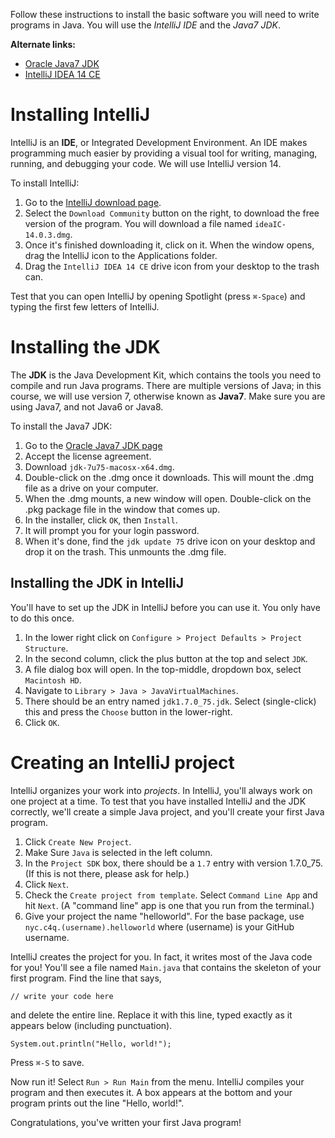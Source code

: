 Follow these instructions to install the basic software you will need to write programs in Java. You will use the _IntelliJ IDE_ and the _Java7 JDK_.

**Alternate links:**
- [Oracle Java7 JDK](https://drive.google.com/file/d/0B8ga0y5taeMYUHBnX0NYSHBGaTg/view?usp=sharing)
- [IntelliJ IDEA 14 CE](https://drive.google.com/file/d/0B8ga0y5taeMYWWJiSG5adzR2MUk/view?usp=sharing)



Installing IntelliJ
==
IntelliJ is an **IDE**, or Integrated Development Environment.  An IDE makes programming much easier by providing a visual tool for writing, managing, running, and debugging your code.  We will use IntelliJ version 14.

To install IntelliJ:

1. Go to the [IntelliJ download page](https://www.jetbrains.com/idea/download/).
2. Select the `Download Community` button on the right, to download the free version of the program.  You will download a file named `ideaIC-14.0.3.dmg`.
3. Once it's finished downloading it, click on it. When the window opens, drag the IntelliJ icon to the Applications folder.
4. Drag the `IntelliJ IDEA 14 CE` drive icon from your desktop to the trash can.

Test that you can open IntelliJ by opening Spotlight (press `⌘-Space`) and typing the first few  letters of IntelliJ.

Installing the JDK
==
The **JDK** is the Java Development Kit, which contains the tools you need to compile and run Java programs.  There are multiple versions of Java; in this course, we will use version 7, otherwise known as **Java7**.  Make sure you are using Java7, and not Java6 or Java8.

To install the Java7 JDK:

1. Go to the [Oracle Java7 JDK page](http://www.oracle.com/technetwork/java/javase/downloads/jdk7-downloads-1880260.html)
1. Accept the license agreement.
1. Download `jdk-7u75-macosx-x64.dmg`.
1. Double-click on the .dmg once it downloads. This will mount the .dmg file as a drive on your computer.
1. When the .dmg mounts, a new window will open. Double-click on the .pkg package file in the window that comes up.
1. In the installer, click `OK`, then `Install`.
1. It will prompt you for your login password.
1. When it's done, find the `jdk update 75` drive icon on your desktop and drop it on the trash.  This unmounts the .dmg file.

Installing the JDK in IntelliJ
--
You'll have to set up the JDK in IntelliJ before you can use it.  You only have to do this once.

1. In the lower right click on `Configure > Project Defaults > Project Structure`.
1. In the second column, click the plus button at the top and select `JDK`.
1. A file dialog box will open.  In the top-middle, dropdown box, select `Macintosh HD`.
1. Navigate to `Library > Java > JavaVirtualMachines`.
1. There should be an entry named `jdk1.7.0_75.jdk`.  Select (single-click) this and press the `Choose` button in the lower-right.
1. Click `OK`.

Creating an IntelliJ project
==
IntelliJ organizes your work into _projects_.  In IntelliJ, you'll always work on one project at a time.  To test that you have installed IntelliJ and the JDK correctly, we'll create a simple Java project, and you'll create your first Java program.

1. Click `Create New Project`.
1. Make Sure `Java` is selected in the left column.
1. In the `Project SDK` box, there should be a `1.7` entry with version 1.7.0_75.  (If this is not there, please ask for help.)
1. Click `Next`.
2. Check the `Create project from template`. Select `Command Line App` and hit `Next`.  (A "command line" app is one that you run from the terminal.)
3. Give your project the name "helloworld". For the base package, use `nyc.c4q.(username).helloworld` where (username) is your GitHub username.  

IntelliJ creates the project for you.  In fact, it writes most of the Java code for you!  You'll see a file named `Main.java` that contains the skeleton of your first program.  Find the line that says,

    // write your code here

and delete the entire line. Replace it with this line, typed exactly as it appears below (including punctuation).

    System.out.println("Hello, world!");

Press `⌘-S`
to save. 

Now run it!  Select `Run > Run Main` from the menu.  IntelliJ compiles your program and then executes it.  A box appears at the bottom and your program prints out the line "Hello, world!".

Congratulations, you've written your first Java program!
